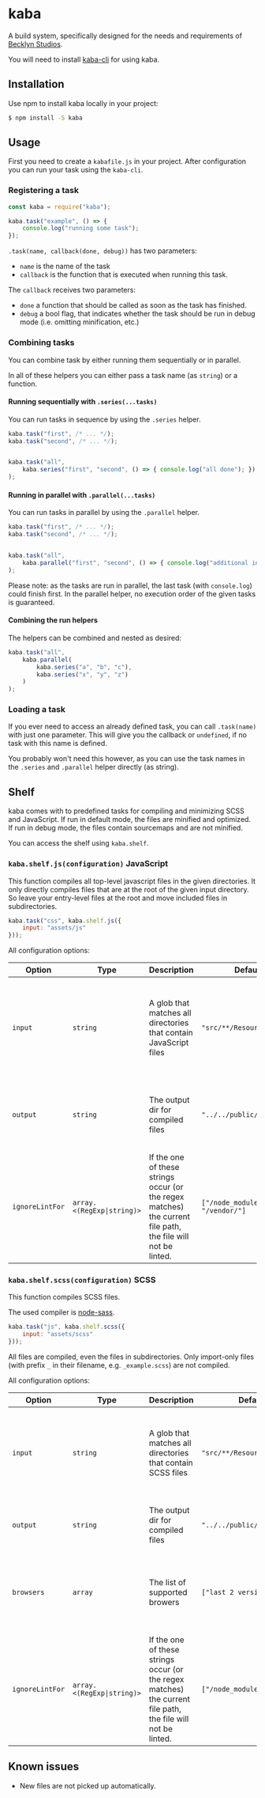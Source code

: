 kaba
====

A build system, specifically designed for the needs and requirements of [Becklyn Studios].

You will need to install [kaba-cli] for using kaba.


Installation
------------

Use npm to install kaba locally in your project:

```bash
$ npm install -S kaba
```


Usage
-----

First you need to create a `kabafile.js` in your project. After configuration you can run your task using the `kaba-cli`.


### Registering a task

```js
const kaba = require("kaba");

kaba.task("example", () => {
    console.log("running some task");    
});
```

`.task(name, callback(done, debug))` has two parameters:

* `name` is the name of the task 
* `callback` is the function that is executed when running this task.

The `callback` receives two parameters:

* `done` a function that should be called as soon as the task has finished.
* `debug` a bool flag, that indicates whether the task should be run in debug mode (i.e. omitting minification, etc.)


### Combining tasks
You can combine task by either running them sequentially or in parallel.

In all of these helpers you can either pass a task name (as `string`) or a function.

#### Running sequentially with `.series(...tasks)`

You can run tasks in sequence by using the `.series` helper.

```js
kaba.task("first", /* ... */);
kaba.task("second", /* ... */);


kaba.task("all",
    kaba.series("first", "second", () => { console.log("all done"); })
);
```

#### Running in parallel with `.parallel(...tasks)`

You can run tasks in parallel by using the `.parallel` helper.

```js
kaba.task("first", /* ... */);
kaba.task("second", /* ... */);


kaba.task("all",
    kaba.parallel("first", "second", () => { console.log("additional information"); })
);
```

Please note: as the tasks are run in parallel, the last task (with `console.log`) could finish first. In the parallel helper, no execution order of the given tasks is guaranteed. 



#### Combining the run helpers

The helpers can be combined and nested as desired:

```js
kaba.task("all",
    kaba.parallel(
        kaba.series("a", "b", "c"),
        kaba.series("x", "y", "z")
    )
);
```


### Loading a task

If you ever need to access an already defined task, you can call `.task(name)` with just one parameter.
This will give you the callback or `undefined`, if no task with this name is defined.

You probably won't need this however, as you can use the task names in the `.series` and `.parallel` helper directly (as string).


Shelf
-----

kaba comes with to predefined tasks for compiling and minimizing SCSS and JavaScript. If run in default mode, the files are minified and optimized. If run in debug mode, the files contain sourcemaps and are not minified.

You can access the shelf using `kaba.shelf`.


### `kaba.shelf.js(configuration)` JavaScript

This function compiles all top-level javascript files in the given directories. It only directly compiles files that are at the root of the given input directory.
So leave your entry-level files at the root and move included files in subdirectories.


```js
kaba.task("css", kaba.shelf.js({
    input: "assets/js"
}));
```

All configuration options:

| Option          | Type                       | Description                                                                                                  | Default value                    | Comment                                                                                      |
| --------------- | -------------------------- | ------------------------------------------------------------------------------------------------------------ | -------------------------------- | -------------------------------------------------------------------------------------------- |
| `input`         | `string`                   | A glob that matches all directories that contain JavaScript files                                            | `"src/**/Resources/assets/js/"`  | As this parameter is passed unaltered to [glob] it will accept everything that glob accepts. |
| `output`        | `string`                   | The output dir for compiled files                                                                            | `"../../public/js"`              | This path is relative to the (resolved) `input` path for the given file.                     |
| `ignoreLintFor` | `array.<(RegExp\|string)>` | If the one of these strings occur (or the regex matches) the current file path, the file will not be linted. | `["/node_modules/", "/vendor/"]` |                                                                                              |



### `kaba.shelf.scss(configuration)` SCSS

This function compiles SCSS files.

The used compiler is [node-sass].


```js
kaba.task("js", kaba.shelf.scss({
    input: "assets/scss"
}));
```

All files are compiled, even the files in subdirectories. Only import-only files (with prefix `_` in their filename, e.g. `_example.scss`) are not compiled.

All configuration options:

| Option          | Type                       | Description                                                                                                  | Default value                     | Comment                                                                                               |
| --------------- | -------------------------- | ------------------------------------------------------------------------------------------------------------ | --------------------------------- | ----------------------------------------------------------------------------------------------------- |
| `input`         | `string`                   | A glob that matches all directories that contain SCSS files                                                  | `"src/**/Resources/assets/scss/"` | As this parameter is passed unaltered to [glob] it will accept everything that glob accepts.          |
| `output`        | `string`                   | The output dir for compiled files                                                                            | `"../../public/css"`              | This path is relative to the (resolved) `input` path for the given file.                              |
| `browsers`      | `array`                    | The list of supported browers                                                                                | `["last 2 versions", "IE 10"]`    | This value is passed to [autoprefixer], so please look in their documentation for all allowed values. |
| `ignoreLintFor` | `array.<(RegExp\|string)>` | If the one of these strings occur (or the regex matches) the current file path, the file will not be linted. | `["/node_modules/", "/vendor/"]`  |                                                                                                       |



Known issues
------------

* New files are not picked up automatically.


[Becklyn Studios]: https://www.becklyn.com
[kaba-cli]: https://github.com/Becklyn/kaba-cli
[glob]: https://www.npmjs.com/package/glob
[autoprefixer]: https://www.npmjs.com/package/autoprefixer
[node-sass]: https://www.npmjs.com/package/node-sass
